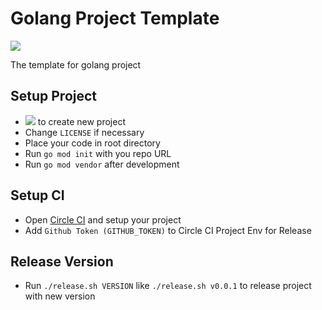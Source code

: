 # Golang Project **Template**

![](https://res.cloudinary.com/digf90pwi/image/upload/v1581731174/1_8bPiDNL1K1ZdK9O_T5IVKw_xshtjh.png)

The template for golang project

## Setup Project

* [![](https://res.cloudinary.com/digf90pwi/image/upload/c_scale,r_14,w_98/a_0/v1581731363/%E6%8D%95%E8%8E%B7_iqiuwl.png)](https://github.com/Soontao/go-project-template/generate) to create new project 
* Change `LICENSE` if necessary
* Place your code in root directory
* Run `go mod init` with you repo URL
* Run `go mod vendor` after development

## Setup CI

* Open [Circle CI](https://circleci.com/) and setup your project
* Add `Github Token (GITHUB_TOKEN)` to Circle CI Project Env for Release

## Release Version

* Run `./release.sh VERSION` like `./release.sh v0.0.1` to release project with new version